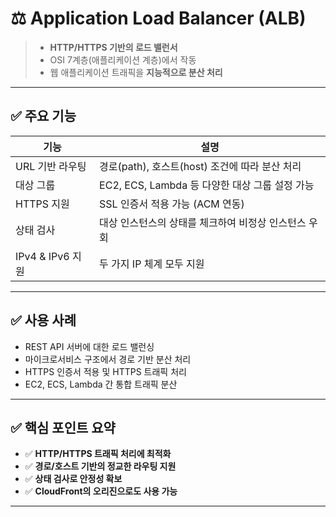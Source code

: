 # ⚖️ Application Load Balancer (ALB) 

> - **HTTP/HTTPS 기반의 로드 밸런서**
> - OSI 7계층(애플리케이션 계층)에서 작동
> - 웹 애플리케이션 트래픽을 **지능적으로 분산 처리**

---

## ✅ 주요 기능

| 기능 | 설명 |
|------|------|
| URL 기반 라우팅 | 경로(path), 호스트(host) 조건에 따라 분산 처리 |
| 대상 그룹 | EC2, ECS, Lambda 등 다양한 대상 그룹 설정 가능 |
| HTTPS 지원 | SSL 인증서 적용 가능 (ACM 연동) |
| 상태 검사 | 대상 인스턴스의 상태를 체크하여 비정상 인스턴스 우회 |
| IPv4 & IPv6 지원 | 두 가지 IP 체계 모두 지원 |

---

## ✅ 사용 사례

- REST API 서버에 대한 로드 밸런싱
- 마이크로서비스 구조에서 경로 기반 분산 처리
- HTTPS 인증서 적용 및 HTTPS 트래픽 처리
- EC2, ECS, Lambda 간 통합 트래픽 분산

---

## ✅ 핵심 포인트 요약

- ✅ **HTTP/HTTPS 트래픽 처리에 최적화**
- ✅ **경로/호스트 기반의 정교한 라우팅 지원**
- ✅ **상태 검사로 안정성 확보**
- ✅ **CloudFront의 오리진으로도 사용 가능**

---